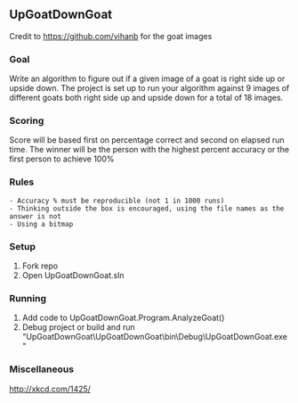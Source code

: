 ## UpGoatDownGoat

Credit to https://github.com/vihanb for the goat images

### Goal
Write an algorithm to figure out if a given image of a goat is right side up or upside down.
The project is set up to run your algorithm against 9 images of different goats both right side up and upside down for a total of 18 images.

### Scoring
Score will be based first on percentage correct and second on elapsed run time.
The winner will be the person with the highest percent accuracy or the first person to achieve 100%
 
### Rules
	- Accuracy % must be reproducible (not 1 in 1000 runs)
	- Thinking outside the box is encouraged, using the file names as the answer is not
	- Using a bitmap

### Setup
1. Fork repo
2. Open UpGoatDownGoat.sln

### Running
1. Add code to UpGoatDownGoat.Program.AnalyzeGoat()
2. Debug project or build and run "UpGoatDownGoat\UpGoatDownGoat\bin\Debug\UpGoatDownGoat.exe"

### Miscellaneous
http://xkcd.com/1425/

